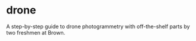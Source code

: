 # drone
A step-by-step guide to drone photogrammetry with off-the-shelf parts by two freshmen at Brown.

